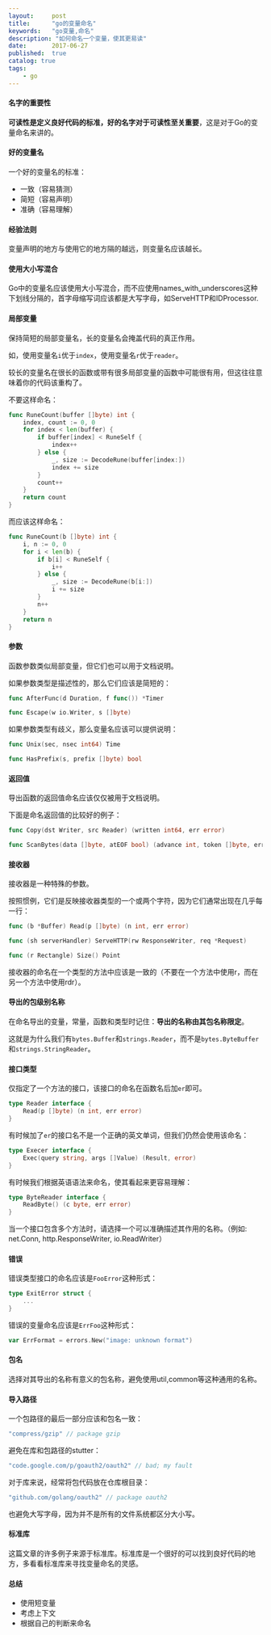 ```yaml
---
layout:     post
title:      "go的变量命名"
keywords:   "go变量,命名" 
description: "如何命名一个变量，使其更易读"
date:       2017-06-27
published:  true 
catalog: true
tags:
    - go 
---
```


#### 名字的重要性
**可读性是定义良好代码的标准，好的名字对于可读性至关重要**，这是对于Go的变量命名来讲的。

#### 好的变量名
一个好的变量名的标准：
* 一致（容易猜测）
* 简短（容易声明）
* 准确（容易理解）

#### 经验法则
变量声明的地方与使用它的地方隔的越远，则变量名应该越长。

#### 使用大小写混合
Go中的变量名应该使用大小写混合，而不应使用names_with_underscores这种下划线分隔的，首字母缩写词应该都是大写字母，如ServeHTTP和IDProcessor.

#### 局部变量
保持简短的局部变量名，长的变量名会掩盖代码的真正作用。

如，使用变量名`i`优于`index`，使用变量名`r`优于`reader`。

较长的变量名在很长的函数或带有很多局部变量的函数中可能很有用，但这往往意味着你的代码该重构了。

不要这样命名：
```go
func RuneCount(buffer []byte) int {
    index, count := 0, 0
    for index < len(buffer) {
        if buffer[index] < RuneSelf {
            index++
        } else {
            _, size := DecodeRune(buffer[index:])
            index += size
        }
        count++
    }
    return count
}
```

而应该这样命名：
```go
func RuneCount(b []byte) int {
    i, n := 0, 0
    for i < len(b) {
        if b[i] < RuneSelf {
            i++
        } else {
            _, size := DecodeRune(b[i:])
            i += size
        }
        n++
    }
    return n
}
```

#### 参数
函数参数类似局部变量，但它们也可以用于文档说明。

如果参数类型是描述性的，那么它们应该是简短的：
```go
func AfterFunc(d Duration, f func()) *Timer

func Escape(w io.Writer, s []byte)
```

如果参数类型有歧义，那么变量名应该可以提供说明：
```go
func Unix(sec, nsec int64) Time

func HasPrefix(s, prefix []byte) bool
```

#### 返回值
导出函数的返回值命名应该仅仅被用于文档说明。

下面是命名返回值的比较好的例子：
```go
func Copy(dst Writer, src Reader) (written int64, err error)

func ScanBytes(data []byte, atEOF bool) (advance int, token []byte, err error)
```

#### 接收器
接收器是一种特殊的参数。

按照惯例，它们是反映接收器类型的一个或两个字符，因为它们通常出现在几乎每一行：
```go
func (b *Buffer) Read(p []byte) (n int, err error)

func (sh serverHandler) ServeHTTP(rw ResponseWriter, req *Request)

func (r Rectangle) Size() Point
```

接收器的命名在一个类型的方法中应该是一致的（不要在一个方法中使用r，而在另一个方法中使用rdr）。

#### 导出的包级别名称
在命名导出的变量，常量，函数和类型时记住：**导出的名称由其包名称限定**。

这就是为什么我们有`bytes.Buffer`和`strings.Reader`，而不是`bytes.ByteBuffer`和`strings.StringReader`。

#### 接口类型
仅指定了一个方法的接口，该接口的命名在函数名后加`er`即可。
```go
type Reader interface {
    Read(p []byte) (n int, err error)
}
```

有时候加了`er`的接口名不是一个正确的英文单词，但我们仍然会使用该命名：
```go
type Execer interface {
    Exec(query string, args []Value) (Result, error)
}
```

有时候我们根据英语语法来命名，使其看起来更容易理解：
```go
type ByteReader interface {
    ReadByte() (c byte, err error)
}
```

当一个接口包含多个方法时，请选择一个可以准确描述其作用的名称。（例如: net.Conn, http.ResponseWriter, io.ReadWriter）

#### 错误
错误类型接口的命名应该是`FooError`这种形式：
```go
type ExitError struct {
    ...
}
```

错误的变量命名应该是`ErrFoo`这种形式：
```go
var ErrFormat = errors.New("image: unknown format")
```

#### 包名
选择对其导出的名称有意义的包名称，避免使用util,common等这种通用的名称。

#### 导入路径
一个包路径的最后一部分应该和包名一致：
```go
"compress/gzip" // package gzip
```

避免在库和包路径的stutter：
```go
"code.google.com/p/goauth2/oauth2" // bad; my fault
```

对于库来说，经常将包代码放在仓库根目录：
```go
"github.com/golang/oauth2" // package oauth2
```

也避免大写字母，因为并不是所有的文件系统都区分大小写。

#### 标准库
这篇文章的许多例子来源于标准库。标准库是一个很好的可以找到良好代码的地方，多看看标准库来寻找变量命名的灵感。

#### 总结
* 使用短变量
* 考虑上下文
* 根据自己的判断来命名
